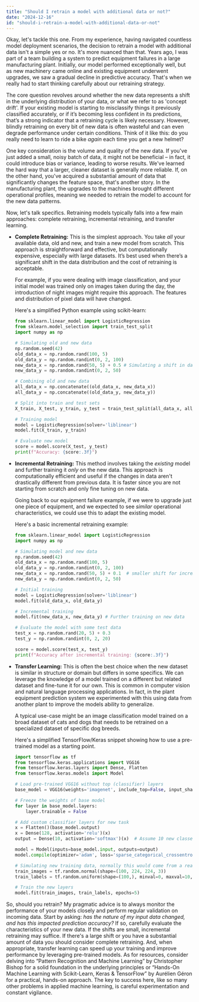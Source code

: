 ```yaml
---
title: "Should I retrain a model with additional data or not?"
date: "2024-12-16"
id: "should-i-retrain-a-model-with-additional-data-or-not"
---
```


Okay, let's tackle this one. From my experience, having navigated countless model deployment scenarios, the decision to retrain a model with additional data isn't a simple yes or no. It's more nuanced than that. Years ago, I was part of a team building a system to predict equipment failures in a large manufacturing plant. Initially, our model performed exceptionally well, but as new machinery came online and existing equipment underwent upgrades, we saw a gradual decline in predictive accuracy. That's when we really had to start thinking carefully about our retraining strategy.

The core question revolves around whether the new data represents a shift in the underlying distribution of your data, or what we refer to as 'concept drift'. If your existing model is starting to misclassify things it previously classified accurately, or if it’s becoming less confident in its predictions, that’s a strong indicator that a retraining cycle is likely necessary. However, blindly retraining on every bit of new data is often wasteful and can even degrade performance under certain conditions. Think of it like this: do you really need to learn to ride a bike *again* each time you get a new helmet?

One key consideration is the volume and quality of the new data. If you've just added a small, noisy batch of data, it might not be beneficial – in fact, it could introduce bias or variance, leading to worse results. We've learned the hard way that a larger, cleaner dataset is generally more reliable. If, on the other hand, you've acquired a substantial amount of data that significantly changes the feature space, that's another story. In the manufacturing plant, the upgrades to the machines brought different operational profiles, meaning we needed to retrain the model to account for the new data patterns.

Now, let's talk specifics. Retraining models typically falls into a few main approaches: complete retraining, incremental retraining, and transfer learning.

*   **Complete Retraining:** This is the simplest approach. You take *all* your available data, old and new, and train a new model from scratch. This approach is straightforward and effective, but computationally expensive, especially with large datasets. It’s best used when there’s a significant shift in the data distribution and the cost of retraining is acceptable.

    For example, if you were dealing with image classification, and your initial model was trained only on images taken during the day, the introduction of night images might require this approach. The features and distribution of pixel data will have changed.

    Here's a simplified Python example using scikit-learn:

    ```python
    from sklearn.linear_model import LogisticRegression
    from sklearn.model_selection import train_test_split
    import numpy as np

    # Simulating old and new data
    np.random.seed(42)
    old_data_x = np.random.rand(100, 5)
    old_data_y = np.random.randint(0, 2, 100)
    new_data_x = np.random.rand(50, 5) + 0.5 # Simulating a shift in data
    new_data_y = np.random.randint(0, 2, 50)

    # Combining old and new data
    all_data_x = np.concatenate((old_data_x, new_data_x))
    all_data_y = np.concatenate((old_data_y, new_data_y))

    # Split into train and test sets
    X_train, X_test, y_train, y_test = train_test_split(all_data_x, all_data_y, test_size=0.2, random_state=42)

    # Training model
    model = LogisticRegression(solver='liblinear')
    model.fit(X_train, y_train)

    # Evaluate new model
    score = model.score(X_test, y_test)
    print(f"Accuracy: {score:.3f}")
    ```

*   **Incremental Retraining:** This method involves taking the *existing* model and further training it *only* on the new data. This approach is computationally efficient and useful if the changes in data aren't drastically different from previous data. It is faster since you are not starting from scratch and only fine tuning on new data.

    Going back to our equipment failure example, if we were to upgrade just one piece of equipment, and we expected to see *similar* operational characteristics, we could use this to adapt the existing model.

    Here's a basic incremental retraining example:

    ```python
    from sklearn.linear_model import LogisticRegression
    import numpy as np

    # Simulating model and new data
    np.random.seed(42)
    old_data_x = np.random.rand(100, 5)
    old_data_y = np.random.randint(0, 2, 100)
    new_data_x = np.random.rand(50, 5) + 0.1  # smaller shift for incremental
    new_data_y = np.random.randint(0, 2, 50)

    # Initial training
    model = LogisticRegression(solver='liblinear')
    model.fit(old_data_x, old_data_y)

    # Incremental training
    model.fit(new_data_x, new_data_y) # Further training on new data

    # Evaluate the model with some test data
    test_x = np.random.rand(20, 5) + 0.3
    test_y = np.random.randint(0, 2, 20)

    score = model.score(test_x, test_y)
    print(f"Accuracy after incremental training: {score:.3f}")
    ```

*   **Transfer Learning:** This is often the best choice when the new dataset is similar in structure or domain but differs in some specifics. We can leverage the knowledge of a model trained on a different but related dataset and fine-tune it for our own. This is common in computer vision and natural language processing applications. In fact, in the plant equipment prediction system we experimented with this using data from another plant to improve the models ability to generalize.

    A typical use-case might be an image classification model trained on a broad dataset of cats and dogs that needs to be retrained on a specialized dataset of specific dog breeds.

    Here's a simplified TensorFlow/Keras snippet showing how to use a pre-trained model as a starting point.

    ```python
    import tensorflow as tf
    from tensorflow.keras.applications import VGG16
    from tensorflow.keras.layers import Dense, Flatten
    from tensorflow.keras.models import Model

    # Load pre-trained VGG16 without top (classifier) layers
    base_model = VGG16(weights='imagenet', include_top=False, input_shape=(224, 224, 3))

    # Freeze the weights of base model
    for layer in base_model.layers:
        layer.trainable = False

    # Add custom classifier layers for new task
    x = Flatten()(base_model.output)
    x = Dense(128, activation='relu')(x)
    output = Dense(10, activation='softmax')(x)  # Assume 10 new classes

    model = Model(inputs=base_model.input, outputs=output)
    model.compile(optimizer='adam', loss='sparse_categorical_crossentropy', metrics=['accuracy'])

    # Simulating new training data, normally this would come from a real dataset
    train_images = tf.random.normal(shape=(100, 224, 224, 3))
    train_labels = tf.random.uniform(shape=(100,), minval=0, maxval=10, dtype=tf.int32)

    # Train the new layers
    model.fit(train_images, train_labels, epochs=5)
    ```

So, should you retrain? My pragmatic advice is to always monitor the performance of your models closely and perform regular validation on incoming data. Start by asking: *has the nature of my input data changed, and has this impacted prediction accuracy?* If so, carefully evaluate the characteristics of your new data. If the shifts are small, incremental retraining may suffice. If there's a large shift or you have a substantial amount of data you should consider complete retraining. And, when appropriate, transfer learning can speed up your training and improve performance by leveraging pre-trained models. As for resources, consider delving into “Pattern Recognition and Machine Learning” by Christopher Bishop for a solid foundation in the underlying principles or “Hands-On Machine Learning with Scikit-Learn, Keras & TensorFlow” by Aurélien Géron for a practical, hands-on approach. The key to success here, like so many other problems in applied machine learning, is careful experimentation and constant vigilance.
